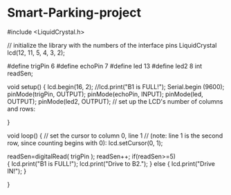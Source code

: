 # Smart-Parking-project

#include <LiquidCrystal.h>

// initialize the library with the numbers of the interface pins
LiquidCrystal lcd(12, 11, 5, 4, 3, 2);

#define trigPin 6
#define echoPin 7
#define led 13
#define led2 8
int readSen;

void setup() {
  lcd.begin(16, 2);
  //lcd.print("B1 is FULL!");
  Serial.begin (9600);
  pinMode(trigPin, OUTPUT);
  pinMode(echoPin, INPUT);
  pinMode(led, OUTPUT);
  pinMode(led2, OUTPUT);
  // set up the LCD's number of columns and rows:
  
  }

void loop() {
  // set the cursor to column 0, line 1
  // (note: line 1 is the second row, since counting begins with 0):
  lcd.setCursor(0, 1);
  
  readSen=digitalRead( trigPin );
  readSen++;
  if(readSen>=5)  
  {
    lcd.print("B1 is FULL!");
    lcd.print("Drive to B2.");
  }
  else
  {
    lcd.print("Drive IN!");
  }
  
}

 
